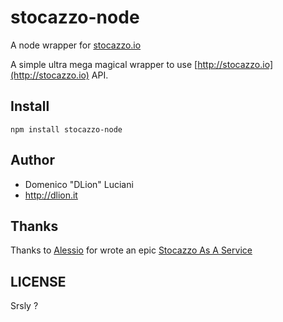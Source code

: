# stocazzo-node
A node wrapper for [stocazzo.io](http://stocazzo.io)

A simple ultra mega magical wrapper to use [http://stocazzo.io](http://stocazzo.io) API.

## Install
`npm install stocazzo-node`

## Author
* Domenico "DLion" Luciani
* http://dlion.it

## Thanks
Thanks to [Alessio](https://github.com/dottorblaster) for wrote an epic [Stocazzo As A Service](https://github.com/dottorblaster/stocazzo)

## LICENSE
Srsly ?
